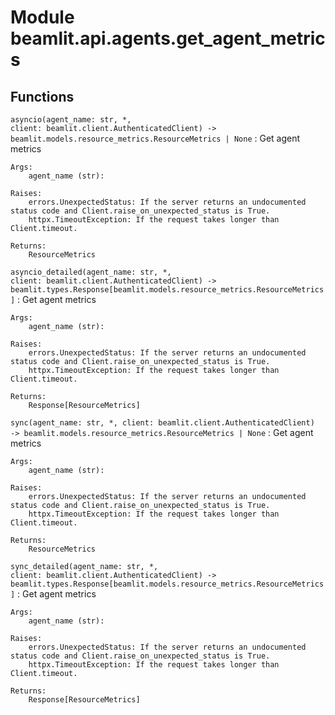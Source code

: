 Module beamlit.api.agents.get_agent_metrics
===========================================

Functions
---------

`asyncio(agent_name: str, *, client: beamlit.client.AuthenticatedClient) ‑> beamlit.models.resource_metrics.ResourceMetrics | None`
:   Get agent metrics
    
    Args:
        agent_name (str):
    
    Raises:
        errors.UnexpectedStatus: If the server returns an undocumented status code and Client.raise_on_unexpected_status is True.
        httpx.TimeoutException: If the request takes longer than Client.timeout.
    
    Returns:
        ResourceMetrics

`asyncio_detailed(agent_name: str, *, client: beamlit.client.AuthenticatedClient) ‑> beamlit.types.Response[beamlit.models.resource_metrics.ResourceMetrics]`
:   Get agent metrics
    
    Args:
        agent_name (str):
    
    Raises:
        errors.UnexpectedStatus: If the server returns an undocumented status code and Client.raise_on_unexpected_status is True.
        httpx.TimeoutException: If the request takes longer than Client.timeout.
    
    Returns:
        Response[ResourceMetrics]

`sync(agent_name: str, *, client: beamlit.client.AuthenticatedClient) ‑> beamlit.models.resource_metrics.ResourceMetrics | None`
:   Get agent metrics
    
    Args:
        agent_name (str):
    
    Raises:
        errors.UnexpectedStatus: If the server returns an undocumented status code and Client.raise_on_unexpected_status is True.
        httpx.TimeoutException: If the request takes longer than Client.timeout.
    
    Returns:
        ResourceMetrics

`sync_detailed(agent_name: str, *, client: beamlit.client.AuthenticatedClient) ‑> beamlit.types.Response[beamlit.models.resource_metrics.ResourceMetrics]`
:   Get agent metrics
    
    Args:
        agent_name (str):
    
    Raises:
        errors.UnexpectedStatus: If the server returns an undocumented status code and Client.raise_on_unexpected_status is True.
        httpx.TimeoutException: If the request takes longer than Client.timeout.
    
    Returns:
        Response[ResourceMetrics]